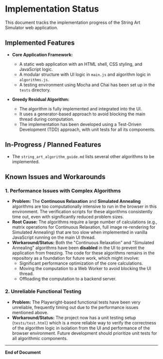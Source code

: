 # Implementation Status

This document tracks the implementation progress of the String Art Simulator web application.

## Implemented Features

*   **Core Application Framework:**
    *   A static web application with an HTML shell, CSS styling, and JavaScript logic.
    *   A modular structure with UI logic in `main.js` and algorithm logic in `algorithms.js`.
    *   A testing environment using Mocha and Chai has been set up in the `tests` directory.

*   **Greedy Residual Algorithm:**
    *   The algorithm is fully implemented and integrated into the UI.
    *   It uses a generator-based approach to avoid blocking the main thread during computation.
    *   The implementation has been developed using a Test-Driven Development (TDD) approach, with unit tests for all its components.

## In-Progress / Planned Features

*   The `string_art_algorithm_guide.md` lists several other algorithms to be implemented.

## Known Issues and Workarounds

### 1. Performance Issues with Complex Algorithms

*   **Problem:** The **Continuous Relaxation** and **Simulated Annealing** algorithms are too computationally intensive to run in the browser in this environment. The verification scripts for these algorithms consistently time out, even with significantly reduced problem sizes.
*   **Root Cause:** The algorithms require a large number of calculations (e.g., matrix operations for Continuous Relaxation, full image re-rendering for Simulated Annealing) that are too slow when implemented in vanilla JavaScript running on the main UI thread.
*   **Workaround/Status:** Both the "Continuous Relaxation" and "Simulated Annealing" algorithms have been **disabled** in the UI to prevent the application from freezing. The code for these algorithms remains in the repository as a foundation for future work, which might involve:
    *   Significant performance optimization of the core calculations.
    *   Moving the computation to a Web Worker to avoid blocking the UI thread.
    *   Offloading the computation to a backend server.

### 2. Unreliable Functional Testing

*   **Problem:** The Playwright-based functional tests have been very unreliable, frequently timing out due to the performance issues mentioned above.
*   **Workaround/Status:** The project now has a unit testing setup (`tests/test.html`) which is a more reliable way to verify the correctness of the algorithm logic in isolation from the UI and performance of the browser environment. Future development should prioritize unit tests for all algorithmic components.

---
**End of Document**
